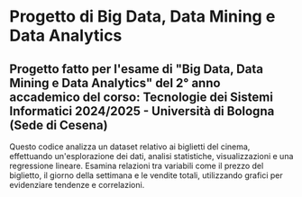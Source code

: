 # Progetto di Big Data, Data Mining e Data Analytics
Progetto fatto per l'esame di "Big Data, Data Mining e Data Analytics" del 2° anno accademico del corso: Tecnologie dei Sistemi Informatici 2024/2025 - Università di Bologna (Sede di Cesena)
---

Questo codice analizza un dataset relativo ai biglietti del cinema, effettuando un'esplorazione dei dati, analisi statistiche, visualizzazioni e una regressione lineare. Esamina relazioni tra variabili come il prezzo del biglietto, il giorno della settimana e le vendite totali, utilizzando grafici per evidenziare tendenze e correlazioni.
